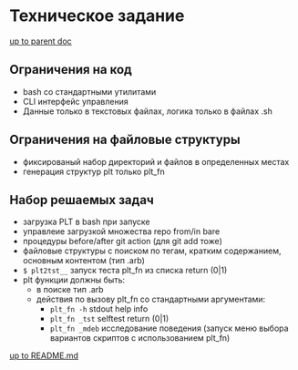 # <imperatum> Техническое задание

[up to parent doc](../../../README.md)

## Ограничения на код

- bash со стандартными утилитами
- CLI интерфейс управления
- Данные только в текстовых файлах, логика только в файлах .sh

## Ограничения на файловые структуры

- фиксированый набор директорий и файлов в определенных местах
- генерация структур plt только plt_fn

## Набор решаемых задач 

- загрузка PLT в bash при запуске
- управлеие загрузкой множества repo from/in bare
- процедуры before/after git action (для git add тоже)
- файловые структуры с поиском по тегам, кратким содержанием, основным контентом (тип .arb)
- `$ plt2tst__` запуск теста plt_fn из списка return (0|1)
- plt функции должны быть:
  - в поиске тип .arb
  - действия по вызову plt_fn со стандартными аргументами:
    - `plt_fn -h` stdout help info
    - `plt_fn _tst` selftest return (0|1)
    - `plt_fn _mdeb` исследование поведения (запуск меню выбора вариантов скриптов с использованием plt_fn)

[up to README.md](../../../README.md)